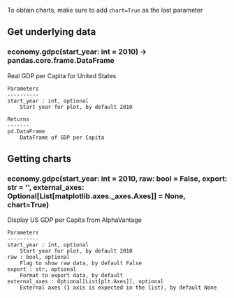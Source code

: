 To obtain charts, make sure to add `chart=True` as the last parameter

## Get underlying data 
### economy.gdpc(start_year: int = 2010) -> pandas.core.frame.DataFrame

Real GDP per Capita for United States

    Parameters
    ----------
    start_year : int, optional
        Start year for plot, by default 2010

    Returns
    -------
    pd.DataFrame
        DataFrame of GDP per Capita

## Getting charts 
### economy.gdpc(start_year: int = 2010, raw: bool = False, export: str = '', external_axes: Optional[List[matplotlib.axes._axes.Axes]] = None, chart=True)

Display US GDP per Capita from AlphaVantage

    Parameters
    ----------
    start_year : int, optional
        Start year for plot, by default 2010
    raw : bool, optional
        Flag to show raw data, by default False
    export : str, optional
        Format to export data, by default
    external_axes : Optional[List[plt.Axes]], optional
        External axes (1 axis is expected in the list), by default None
